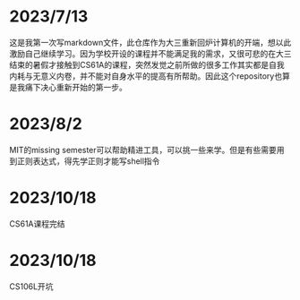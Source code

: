# 2023/7/13
这是我第一次写markdown文件，此仓库作为大三重新回炉计算机的开端，想以此激励自己继续学习。因为学校开设的课程并不能满足我的需求，又很可悲的在大三结束的暑假才接触到CS61A的课程，突然发觉之前所做的很多工作其实都是自我内耗与无意义内卷，并不能对自身水平的提高有所帮助。因此这个repository也算是我痛下决心重新开始的第一步。
# 2023/8/2
MIT的missing semester可以帮助精进工具，可以挑一些来学。但是有些需要用到正则表达式，得先学正则才能写shell指令
# 2023/10/18
CS61A课程完结
# 2023/10/18
CS106L开坑
